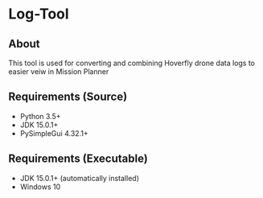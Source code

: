 # Log-Tool

## About
This tool is used for converting and combining Hoverfly drone data logs to easier veiw in Mission Planner

##  Requirements (Source)
* Python 3.5+
* JDK 15.0.1+
* PySimpleGui 4.32.1+

## Requirements (Executable)
* JDK 15.0.1+ (automatically installed)
* Windows 10
